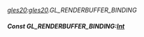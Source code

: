 _[gles20](../../modules/gles20/gles20-module.md):[gles20](../../modules/gles20/gles20-module.md).GL\_RENDERBUFFER\_BINDING_
##### Const GL\_RENDERBUFFER\_BINDING:[Int](../../modules/wonkey/wonkey-types-int.md)
